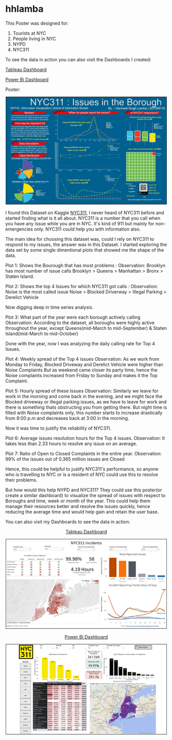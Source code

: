 # hhlamba
This Poster was designed for:
1. Tourists at NYC
2. People living in NYC
3. NYPD 
4. NYC311

To see the data in action you can also visit the Dashboards I created:


<p>
  <a href="https://public.tableau.com/profile/hhlamba#!/vizhome/NYC311IncidentsDashboard/Dashboard1" target="_blank">Tableau Dashboard</a>  
</p>

<p>
  <a href="https://app.powerbi.com/view?r=eyJrIjoiOWU4NDZjNjAtNDM2NS00OWM4LTlmNTgtNjZiOGMzNDU5NmQxIiwidCI6IjQyNzhhNDAyLTFhOWUtNGViOS04NDE0LWZmYjU1YTVmY2YxZSIsImMiOjN9" target="_blank">Power Bi Dashboard</a>  
</p>


Poster:
<p align="center">
  <img src="https://github.com/hhlamba/NYC311-Issues-in-the-Borough/blob/main/Output/Resource-Planning-Strategies.jpg" width="500" title="NYC311 Awareness Strategy" border="1">
</p>

I found this Dataset on Kaggle [NYC311](https://www.kaggle.com/sherinclaudia/nyc311-2010), I never heard of NYC311 before and started finding what is it all about. NYC311 is a number that you call when you have any issue while you are in NYC. It's kind of 911 but mainly for non-emergencies only. NYC311 could help you with information also.


The main idea for choosing this dataset was, could I rely on NYC311 to respond to my issues, the answer was in this Dataset. I started exploring the data set by some single dimentional plots that showed me the shape of the data.

Plot 1: Shows the Bourough that has most problems : 
            Observation: Brooklyn has most number of issue calls
                         Brooklyn > Queens > Manhattan > Bronx > Staten Island.
                         
Plot 2: Shows the top 4 Issues for which NYC311 got calls : 
            Observation: Noise is the most called issue
                         Noise > Blocked Driverway > Illegal Parking > Derelict Vehicle

Now digging deep in time series analysis.

Plot 3: What part of the year were each borough actively calling
            Observation: According to the dataset, all boroughs were highly active throughout the year, except Queens(mid-March to mid-September) & Staten Island(mid-March to mid-October) 

Done with the year, now I was analyzing the daily calling rate for Top 4 Issues.

Plot 4: Weekly spread of the Top 4 issues
            Observation: As we work from Monday to Friday, Blocked Driveway and Derelict Vehicle were higher than Noise Complaints
                         But as weekend came closer its party time, hence the Noise complaints increased from Friday to Sunday and makes it the Top Complaint.

Plot 5: Hourly spread of these Issues
            Observation: Similarly we leave for work in the morning and come back in the evening, and we might face the Blocked driveway or illegal parking issues, as we have to leave for work and there is something thats obstructing you from getting there.
                         But night time is filled with Noise complaints only, this number starts to increase drastically from 8:00 p.m and decreases back at 3:00 in the morning.

Now it was time to justify the reliability of NYC311.

Plot 6: Average issues resolution hours for the Top 4 issues.
            Observation: It takes less than 2.33 hours to resolve any issue on an average.

Plot 7: Ratio of Open to Closed Complaints in the entire year.
            Observation: 99% of the issues out of 0.365 million issues are Closed



Hence, this could be helpful to justify NYC311's performance, so anyone who is travelling to NYC or is a resident of NYC could use this to resolve their problems.

But how would this help NYPD and NYC311?
They could use this poster(or create a similar dashboard) to visualize the spread of issues with respect to Boroughs and time, week or month of the year. This could help them manage their resources better and resolve the issues quickly, hence reducing the average time and would help gain and retain the user base.


You can also visit my Dashboards to see the data in action:

<p align="center">
  <a href="https://public.tableau.com/profile/hhlamba#!/vizhome/NYC311IncidentsDashboard/Dashboard1" target=_blank>Tableau Dashboard</a>  
</p>


<p align="center">
  <img src="https://github.com/hhlamba/NYC311-Issues-in-the-Borough/blob/main/Output/Tableau.png" width="500" title="NYC311 Awareness Strategy" border="1">
</p>


<p align="center">
  <a href="https://app.powerbi.com/view?r=eyJrIjoiOWU4NDZjNjAtNDM2NS00OWM4LTlmNTgtNjZiOGMzNDU5NmQxIiwidCI6IjQyNzhhNDAyLTFhOWUtNGViOS04NDE0LWZmYjU1YTVmY2YxZSIsImMiOjN9" target=_blank>Power Bi Dashboard</a>  
</p>

<p align="center">
  <img src="https://github.com/hhlamba/NYC311-Issues-in-the-Borough/blob/main/Output/Power%20Bi.png" width="500" title="NYC311 Awareness Strategy" border="1">
</p>

